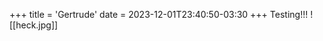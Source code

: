 +++
title = 'Gertrude'
date = 2023-12-01T23:40:50-03:30
+++
Testing!!!
<span class="leftimg"><span class="smallimg">![[heck.jpg]]</span></span>